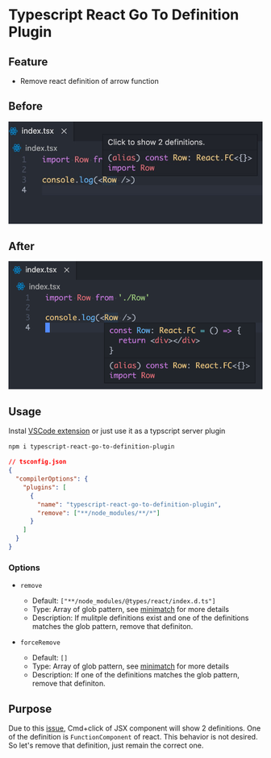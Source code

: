 Typescript React Go To Definition Plugin
===

## Feature

* Remove react definition of arrow function

## Before

![before](https://raw.githubusercontent.com/Miaonster/typescript-react-go-to-definition-plugin/master/document/before.jpg)

## After

![before](https://raw.githubusercontent.com/Miaonster/typescript-react-go-to-definition-plugin/master/document/after.png)

## Usage

Instal [VSCode extension](https://marketplace.visualstudio.com/items?itemName=miaonster.vscode-tsx-arrow-definition) or just use it as a typscript server plugin

```
npm i typescript-react-go-to-definition-plugin
```

```json
// tsconfig.json
{
  "compilerOptions": {
    "plugins": [
      {
        "name": "typescript-react-go-to-definition-plugin",
        "remove": ["**/node_modules/**/*"]
      }
    ]
  }
}
```

### Options

* `remove`
  * Default: `["**/node_modules/@types/react/index.d.ts"]`
  * Type: Array of glob pattern, see [minimatch](https://github.com/isaacs/minimatch) for more details
  * Description: If mulitple definitions exist and one of the definitions matches the glob pattern, remove that definiton.

* `forceRemove`
  * Default: `[]`
  * Type: Array of glob pattern, see [minimatch](https://github.com/isaacs/minimatch) for more details
  * Description: If one of the definitions matches the glob pattern, remove that definiton.

## Purpose

Due to this [issue](https://github.com/microsoft/TypeScript/issues/37816), Cmd+click of JSX component will show 2 definitions. One of the definition is `FunctionComponent` of react. This behavior is not desired. So let's remove that definition, just remain the correct one.
